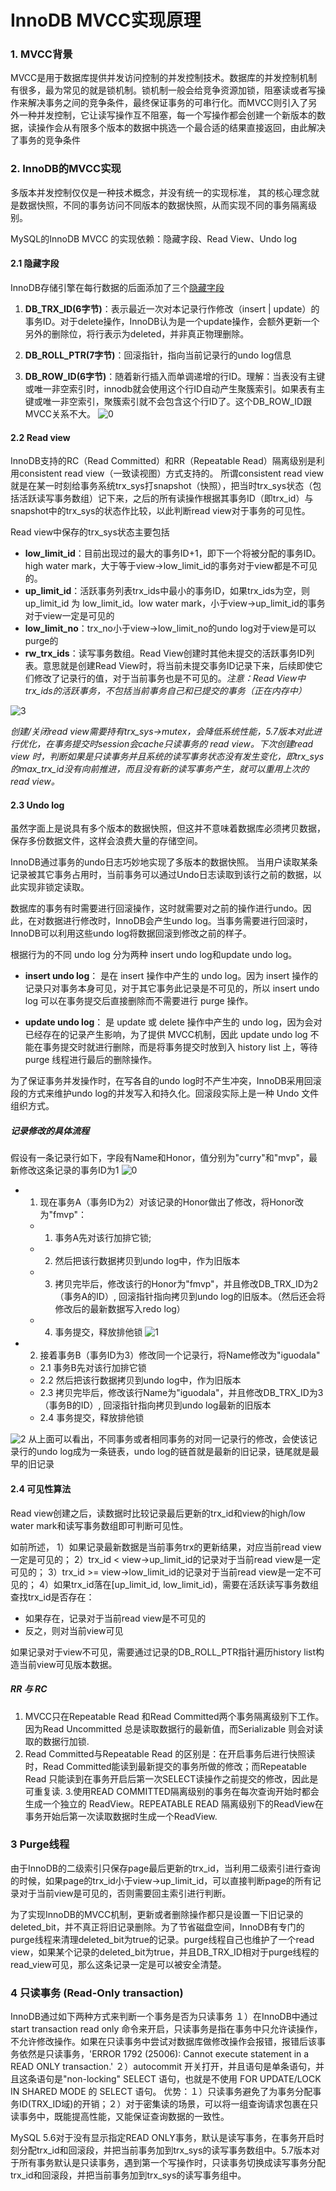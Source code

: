 # InnoDB MVCC实现原理

### 1. MVCC背景

MVCC是用于数据库提供并发访问控制的并发控制技术。数据库的并发控制机制有很多，最为常见的就是锁机制。锁机制一般会给竞争资源加锁，阻塞读或者写操作来解决事务之间的竞争条件，最终保证事务的可串行化。而MVCC则引入了另外一种并发控制，它让读写操作互不阻塞，每一个写操作都会创建一个新版本的数据，读操作会从有限多个版本的数据中挑选一个最合适的结果直接返回，由此解决了事务的竞争条件

### 2. InnoDB的MVCC实现

多版本并发控制仅仅是一种技术概念，并没有统一的实现标准， 其的核心理念就是数据快照，不同的事务访问不同版本的数据快照，从而实现不同的事务隔离级别。

MySQL的InnoDB MVCC 的实现依赖：隐藏字段、Read View、Undo log

#### 2.1 隐藏字段

InnoDB存储引擎在每行数据的后面添加了三个[隐藏字段](https://dev.mysql.com/doc/refman/5.7/en/innodb-multi-versioning.html)

1. **DB_TRX_ID(6字节)**：表示最近一次对本记录行作修改（insert | update）的事务ID。对于delete操作，InnoDB认为是一个update操作，会额外更新一个另外的删除位，将行表示为deleted，并非真正物理删除。

2. **DB_ROLL_PTR(7字节)**：回滚指针，指向当前记录行的undo log信息

3. **DB_ROW_ID(6字节)**：随着新行插入而单调递增的行ID。理解：当表没有主键或唯一非空索引时，innodb就会使用这个行ID自动产生聚簇索引。如果表有主键或唯一非空索引，聚簇索引就不会包含这个行ID了。这个DB_ROW_ID跟MVCC关系不大。
![0](./0.png)

#### 2.2 Read view

InnoDB支持的RC（Read Committed）和RR（Repeatable Read）隔离级别是利用consistent read view（一致读视图）方式支持的。 所谓consistent read view就是在某一时刻给事务系统trx_sys打snapshot（快照），把当时trx_sys状态（包括活跃读写事务数组）记下来，之后的所有读操作根据其事务ID（即trx_id）与snapshot中的trx_sys的状态作比较，以此判断read view对于事务的可见性。

Read view中保存的trx_sys状态主要包括

+ **low_limit_id**：目前出现过的最大的事务ID+1，即下一个将被分配的事务ID。high water mark，大于等于view->low_limit_id的事务对于view都是不可见的。
+ **up_limit_id**：活跃事务列表trx_ids中最小的事务ID，如果trx_ids为空，则up_limit_id 为 low_limit_id。low water mark，小于view->up_limit_id的事务对于view一定是可见的
+ **low_limit_no**：trx_no小于view->low_limit_no的undo log对于view是可以purge的
+ **rw_trx_ids**：读写事务数组。Read View创建时其他未提交的活跃事务ID列表。意思就是创建Read View时，将当前未提交事务ID记录下来，后续即使它们修改了记录行的值，对于当前事务也是不可见的。*注意：Read View中trx_ids的活跃事务，不包括当前事务自己和已提交的事务（正在内存中）*

![3](./3.png)

*创建/关闭read view需要持有trx_sys->mutex，会降低系统性能，5.7版本对此进行优化，在事务提交时session会cache只读事务的 read view。下次创建read view 时，判断如果是只读事务并且系统的读写事务状态没有发生变化，即trx_sys的max_trx_id没有向前推进，而且没有新的读写事务产生，就可以重用上次的read view。*

#### 2.3 Undo log

虽然字面上是说具有多个版本的数据快照，但这并不意味着数据库必须拷贝数据，保存多份数据文件，这样会浪费大量的存储空间。

InnoDB通过事务的undo日志巧妙地实现了多版本的数据快照。 当用户读取某条记录被其它事务占用时，当前事务可以通过Undo日志读取到该行之前的数据，以此实现非锁定读取。

数据库的事务有时需要进行回滚操作，这时就需要对之前的操作进行undo。因此，在对数据进行修改时，InnoDB会产生undo log。当事务需要进行回滚时，InnoDB可以利用这些undo log将数据回滚到修改之前的样子。

根据行为的不同 undo log 分为两种 insert undo log和update undo log。

+ **insert undo log**： 是在 insert 操作中产生的 undo log。因为 insert 操作的记录只对事务本身可见，对于其它事务此记录是不可见的，所以 insert undo log 可以在事务提交后直接删除而不需要进行 purge 操作。

+ **update undo log**： 是 update 或 delete 操作中产生的 undo log，因为会对已经存在的记录产生影响，为了提供 MVCC机制，因此 update undo log 不能在事务提交时就进行删除，而是将事务提交时放到入 history list 上，等待 purge 线程进行最后的删除操作。

为了保证事务并发操作时，在写各自的undo log时不产生冲突，InnoDB采用回滚段的方式来维护undo log的并发写入和持久化。回滚段实际上是一种 Undo 文件组织方式。

##### **记录修改的具体流程**

假设有一条记录行如下，字段有Name和Honor，值分别为"curry"和"mvp"，最新修改这条记录的事务ID为1
![0](./0.png)

+ 1.  现在事务A（事务ID为2）对该记录的Honor做出了修改，将Honor改为"fmvp"：
  + 1. 事务A先对该行加排它锁;
  + 2. 然后把该行数据拷贝到undo log中，作为旧版本
  + 3. 拷贝完毕后，修改该行的Honor为"fmvp"，并且修改DB_TRX_ID为2（事务A的ID）, 回滚指针指向拷贝到undo log的旧版本。（然后还会将修改后的最新数据写入redo log）
  + 4. 事务提交，释放排他锁
![1](./1.png)

+ 2. 接着事务B（事务ID为3）修改同一个记录行，将Name修改为"iguodala"
  + 2.1 事务B先对该行加排它锁
  + 2.2 然后把该行数据拷贝到undo log中，作为旧版本
  + 2.3 拷贝完毕后，修改该行Name为"iguodala"，并且修改DB_TRX_ID为3（事务B的ID）, 回滚指针指向拷贝到undo log最新的旧版本
  + 2.4 事务提交，释放排他锁

![2](./2.png)
从上面可以看出，不同事务或者相同事务的对同一记录行的修改，会使该记录行的undo log成为一条链表，undo log的链首就是最新的旧记录，链尾就是最早的旧记录

#### 2.4 可见性算法

Read view创建之后，读数据时比较记录最后更新的trx_id和view的high/low water mark和读写事务数组即可判断可见性。

如前所述，
1）如果记录最新数据是当前事务trx的更新结果，对应当前read view一定是可见的；
2）trx_id < view->up_limit_id的记录对于当前read view是一定可见的；
3）trx_id >= view->low_limit_id的记录对于当前read view是一定不可见的；
4）如果trx_id落在[up_limit_id, low_limit_id)，需要在活跃读写事务数组查找trx_id是否存在：

+ 如果存在，记录对于当前read view是不可见的
+ 反之，则对当前view可见

如果记录对于view不可见，需要通过记录的DB_ROLL_PTR指针遍历history list构造当前view可见版本数据。

##### **RR 与 RC**

1. MVCC只在Repeatable Read 和Read Committed两个事务隔离级别下工作。因为Read Uncommitted 总是读取数据行的最新值，而Serializable 则会对读取的数据行加锁.
2. Read Committed与Repeatable Read 的区别是：在开启事务后进行快照读时，Read Committed能读到最新提交的事务所做的修改；而Repeatable Read 只能读到在事务开启后第一次SELECT读操作之前提交的修改，因此是可重复读.
3.使用READ COMMITTED隔离级别的事务在每次查询开始时都会生成一个独立的 ReadView。REPEATABLE READ 隔离级别下的ReadView在事务开始后第一次读取数据时生成一个ReadView.

### 3 Purge线程

由于InnoDB的二级索引只保存page最后更新的trx_id，当利用二级索引进行查询的时候，如果page的trx_id小于view->up_limit_id，可以直接判断page的所有记录对于当前view是可见的，否则需要回主索引进行判断。

为了实现InnoDB的MVCC机制，更新或者删除操作都只是设置一下旧记录的deleted_bit，并不真正将旧记录删除。为了节省磁盘空间，InnoDB有专门的purge线程来清理deleted_bit为true的记录。purge线程自己也维护了一个read view，如果某个记录的deleted_bit为true，并且DB_TRX_ID相对于purge线程的read_view可见，那么这条记录一定是可以被安全清楚。

### 4 只读事务 (Read-Only transaction)

InnoDB通过如下两种方式来判断一个事务是否为只读事务
１）在InnoDB中通过 start transaction read only 命令来开启，只读事务是指在事务中只允许读操作，不允许修改操作。如果在只读事务中尝试对数据库做修改操作会报错，报错后该事务依然是只读事务，'ERROR 1792 (25006): Cannot execute statement in a READ ONLY transaction.'
２）autocommit 开关打开，并且语句是单条语句，并且这条语句是"non-locking" SELECT 语句，也就是不使用 FOR UPDATE/LOCK IN SHARED MODE 的 SELECT 语句。
优势：１）只读事务避免了为事务分配事务ID(TRX_ID域)的开销；２）对于密集读的场景，可以将一组查询请求包裹在只读事务中，既能提高性能，又能保证查询数据的一致性。

MySQL 5.6对于没有显示指定READ ONLY事务，默认是读写事务，在事务开启时刻分配trx_id和回滚段，并把当前事务加到trx_sys的读写事务数组中。5.7版本对于所有事务默认是只读事务，遇到第一个写操作时，只读事务切换成读写事务分配trx_id和回滚段，并把当前事务加到trx_sys的读写事务组中。
